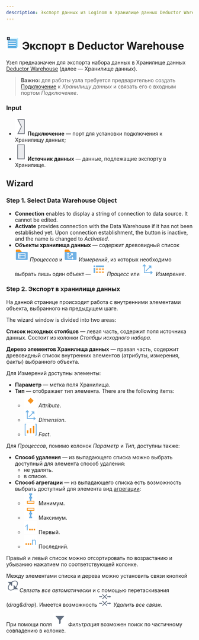 ```yaml
---
description: Экспорт данных из Loginom в Хранилище данных Deductor Warehouse. Мастер настройки.
---
```

# ![ ](./../../images/icons/common/data-sources/wh-datawarehouse-export_default.svg) Экспорт в Deductor Warehouse

Узел предназначен для экспорта набора данных в Хранилище данных [Deductor Warehouse](./../../data-format/data-warehouse.md) (далее — Хранилище данных).

> **Важно:** для работы узла требуется предварительно создать [Подключение](./../connections/README.md) к *Хранилищу данных* и связать его с входным портом *Подключение*.

### Input

* ![ ](./../../images/icons/app/node/ports/inputs/link_inactive.svg) **Подключение** — порт для установки подключения к Хранилищу данных;
* ![ ](./../../images/icons/app/node/ports/inputs/table_inactive.svg) **Источник данных** — данные, подлежащие экспорту в Хранилище.

## Wizard

### Step 1. Select Data Warehouse Object

* **Connection** enables to display a string of connection to data source. It cannot be edited.
* **Activate** provides connection with the Data Warehouse if it has not been established yet. Upon connection establishment, the button is inactive, and the name is changed to *Activated*.
* **Объекты хранилища данных** — содержит древовидный список ![Процессы](./../../images/icons/imports/dwh/data-warehouse/fact-tables-folder_default.svg) *Процессов* и ![Измерения](./../../images/icons/imports/dwh/data-warehouse/dimensions-folder_default.svg) *Измерений*, из которых необходимо выбрать лишь один объект — ![Процесс](./../../images/icons/imports/dwh/data-warehouse/fact-table_default.svg) *Процесс* или ![Измерение](./../../images/icons/imports/dwh/data-warehouse/dimension_default.svg) *Измерение*.

### Step 2. Экспорт в хранилище данных

На данной странице происходит работа с внутренними элементами объекта, выбранного на предыдущем шаге.

The wizard window is divided into two areas:

**Список исходных столбцов** — левая часть, содержит поля источника данных. Состоит из колонки *Столбцы исходного набора*.

**Дерево элементов Хранилища данных** — правая часть, содержит древовидный список внутренних элементов (атрибуты, измерения, факты) выбранного объекта.

Для Измерений доступны элементы:

* **Параметр** — метка поля Хранилища.
* **Тип** — отображает тип элемента. There are the following items:
   * ![Attribute](./../../images/icons/imports/dwh/data-warehouse/attribute_default.svg) *Attribute*.
   * ![Dimension](./../../images/icons/imports/dwh/data-warehouse/dimension_default.svg) *Dimension*.
   * ![Fact](./../../images/icons/imports/dwh/data-warehouse/fact_default.svg) *Fact*.


Для *Процессов*, помимо колонок *Параметр* и *Тип*, доступны также:

* **Способ удаления** — из выпадающего списка можно выбрать доступный для элемента способ удаления:
   * не удалять.
   * в списке.
* **Способ агрегации** — из выпадающего списка есть возможность выбрать доступный для элемента вид [агрегации](./../../processors/func/aggregation-functions.md):
   * ![](./../../images/icons/common/aggregations/factor-min_default.svg) Минимум.
   * ![](./../../images/icons/common/aggregations/factor-max_default.svg) Максимум.
   * ![](./../../images/icons/common/aggregations/factor-stat-first_default.svg) Первый.
   * ![](./../../images/icons/common/aggregations/factor-stat-last_default.svg) Последний.

Правый и левый список можно отсортировать по возрастанию и убыванию нажатием по соответствующей колонке.

Между элементами списка и дерева можно установить связи кнопкой ![ ](./../../images/icons/common/toolbar-controls/toolbar-controls_18x18_auto-connect_default.svg)*Связать все автоматически* и с помощью перетаскивания (*drag&drop*).
Имеется возможность ![ ](./../../images/icons/common/toolbar-controls/remove-all-links_default.svg) *Удалить все связи*.

При помощи поля ![фильтр](./../../images/icons/common/toolbar-controls/filter_default.svg) *Фильтрация* возможен поиск по частичному совпадению в колонке.



